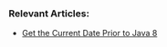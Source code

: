 ### Relevant Articles:
- [Get the Current Date Prior to Java 8](https://www.baeldung.com/java-get-the-current-date-legacy)
